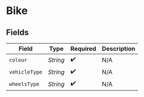# Bike


## Fields

| Field              | Type               | Required           | Description        |
| ------------------ | ------------------ | ------------------ | ------------------ |
| `colour`           | *String*           | :heavy_check_mark: | N/A                |
| `vehicleType`      | *String*           | :heavy_check_mark: | N/A                |
| `wheelsType`       | *String*           | :heavy_check_mark: | N/A                |